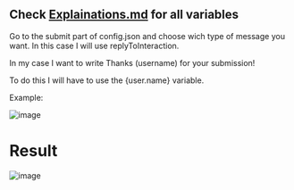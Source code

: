 ## Check [Explainations.md](https://github.com/PlayboyPrime/ModalMod/blob/main/Explanations.md) for all variables

Go to the submit part of config.json and choose wich type of message you want. In this case I will use replyToInteraction.

In my case I want to write Thanks (username) for your submission!

To do this I will have to use the {user.name} variable.

Example:

![image](https://user-images.githubusercontent.com/55946112/163072576-e47ebdbe-ed8b-4753-b605-e90374b52200.png)


# Result

![image](https://user-images.githubusercontent.com/55946112/162887367-a6a60b8c-7d76-4c74-8f01-f03e35c82045.png)
